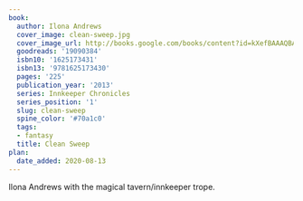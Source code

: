 ```yaml
---
book:
  author: Ilona Andrews
  cover_image: clean-sweep.jpg
  cover_image_url: http://books.google.com/books/content?id=kXefBAAAQBAJ&printsec=frontcover&img=1&zoom=1&source=gbs_api
  goodreads: '19090384'
  isbn10: '1625173431'
  isbn13: '9781625173430'
  pages: '225'
  publication_year: '2013'
  series: Innkeeper Chronicles
  series_position: '1'
  slug: clean-sweep
  spine_color: '#70a1c0'
  tags:
  - fantasy
  title: Clean Sweep
plan:
  date_added: 2020-08-13
---
```


Ilona Andrews with the magical tavern/innkeeper trope.
